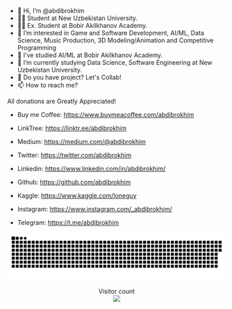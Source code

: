 - 👋 Hi, I’m @abdibrokhim
- 🧑‍🎓 Student at New Uzbekistan University.
- 👨‍🎓 Ex. Student at Bobir Akilkhanov Academy.
- 👀 I’m interested in Game and Software Development, AI/ML, Data Science, Music Production, 3D Modeling/Animation and Competitive Programming
- 🌱 I've studied AI/ML at Bobir Akilkhanov Academy.
- 🌱 I’m currently studying Data Science, Software Engineering at New Uzbekistan University.
- 💞️ Do you have project? Let's Collab!
- 📫 How to reach me? 


All donations are Greatly Appreciated!

- Buy me Coffee: https://www.buymeacoffee.com/abdibrokhim

- LinkTree: https://linktr.ee/abdibrokhim
- Medium: https://medium.com/@abdibrokhim
- Twitter: https://twitter.com/abdibrokhim
- Linkedin: https://www.linkedin.com/in/abdibrokhim/
- Github: https://github.com/abdibrokhim
- Kaggle: https://www.kaggle.com/loneguy
- Instagram: https://www.instagram.com/_abdibrokhim/
- Telegram: https://t.me/abdibrokhim

<!---
abdibrokhim/abdibrokhim is a ✨ special ✨ repository because its `README.md` (this file) appears on your GitHub profile.
You can click the Preview link to take a look at your changes.
--->

<a href=#><img src="main.svg"></a>

<p align="center"> 
  Visitor count<br>
  <img src="https://profile-counter.glitch.me/abdibrokhim/count.svg" />
</p>
